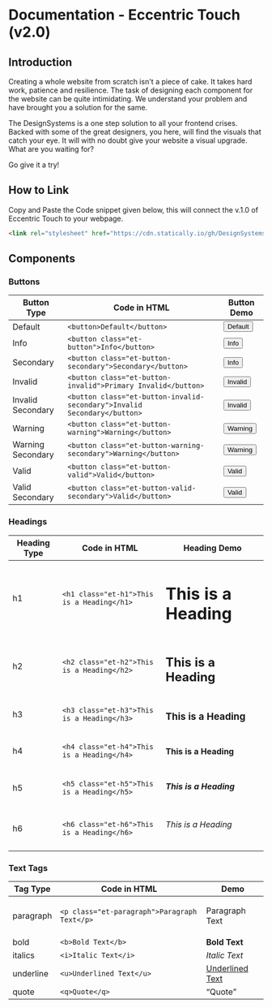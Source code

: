 # Documentation - Eccentric Touch (v2.0)

## Introduction
Creating a whole website from scratch isn't a piece of cake. It takes hard work, patience and resilience. The task of designing each component for the website can be quite intimidating. We understand your problem and have brought you a solution for the same.

The DesignSystems is a one step solution to all your frontend crises. Backed with some of the great designers, you here, will find the visuals that catch your eye. It will with no doubt give your website a visual upgrade. What are you waiting for?

Go give it a try!

## How to Link

Copy and Paste the Code snippet given below, this will connect the v.1.0 of Eccentric Touch to your webpage.

```html
<link rel="stylesheet" href="https://cdn.statically.io/gh/DesignSystemsOSS/eccentrictouch/v2.0.0/stable/src/lib/eccentric.css">
```


## Components

### Buttons

|Button Type|Code in HTML|Button Demo|
|-----------|----------|-----------|
|Default|`<button>Default</button>`|<button>Default</button>|
|Info|`<button class="et-button">Info</button>`|<button class="et-button">Info</button>|
|Secondary|`<button class="et-button-secondary">Secondary</button>`|<button class="et-button-secondary">Info</button>|
|Invalid|`<button class="et-button-invalid">Primary Invalid</button>`|<button class="et-button-invalid">Invalid</button>|
|Invalid Secondary|`<button class="et-button-invalid-secondary">Invalid Secondary</button>`|<button class="et-button-invalid-secondary">Invalid</button>|
|Warning|`<button class="et-button-warning">Warning</button>`|<button class="et-button-warning">Warning</button>|
|Warning Secondary|`<button class="et-button-warning-secondary">Warning</button>`|<button class="et-button-warning-secondary">Warning</button>|
|Valid|`<button class="et-button-valid">Valid</button>`|<button class="et-button-valid">Valid</button>|
|Valid Secondary|`<button class="et-button-valid-secondary">Valid</button>`|<button class="et-button-valid-secondary">Valid</button>|

### Headings

|Heading Type|Code in HTML|Heading Demo|
|-----------|----------|-----------|
|h1|`<h1 class="et-h1">This is a Heading</h1>`|<h1 class="et-h1">This is a Heading</h1>|
|h2|`<h2 class="et-h2">This is a Heading</h2>`| <h2 class="et-h2">This is a Heading</h2>|
|h3|`<h3 class="et-h3">This is a Heading</h3>`|<h3 class="et-h3">This is a Heading</h3>|
|h4|`<h4 class="et-h4">This is a Heading</h4>`| <h4 class="et-h4">This is a Heading</h4>|
|h5|`<h5 class="et-h5">This is a Heading</h5>`| <h5 class="et-h5">This is a Heading</h5>|
|h6|`<h6 class="et-h6">This is a Heading</h6>`|   <h6 class="et-h6">This is a Heading</h6>|


### Text Tags

|Tag Type|Code in HTML|Demo|
|-----------|----------|-----------|
|paragraph|`<p class="et-paragraph">Paragraph Text</p>`|<p class="et-paragraph">Paragraph Text</p>|
|bold|`<b>Bold Text</b>`|<b>Bold Text</b>
|italics|`<i>Italic Text</i>`</h3>|<i>Italic Text</i>|
|underline|`<u>Underlined Text</u>`|<u>Underlined Text</u>|
|quote|`<q>Quote</q>`|<q>Quote</q>|